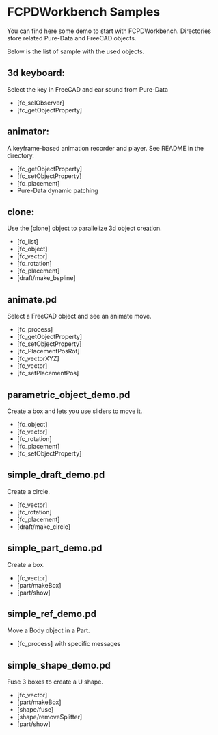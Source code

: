# FCPDWorkbench Samples

You can find here some demo to start with FCPDWorkbench. Directories store related Pure-Data and FreeCAD objects.

Below is the list of sample with the used objects.

## 3d keyboard:
Select the key in FreeCAD and ear sound from Pure-Data

  * [fc_selObserver] 
  * [fc_getObjectProperty]

## animator:
A keyframe-based animation recorder and player. See README in the directory.

  * [fc_getObjectProperty]
  * [fc_setObjectProperty]
  * [fc_placement]
  * Pure-Data dynamic patching

## clone:
Use the [clone] object to parallelize 3d object creation.

  * [fc_list]
  * [fc_object]
  * [fc_vector]
  * [fc_rotation]
  * [fc_placement]
  * [draft/make_bspline]

## animate.pd
Select a FreeCAD object and see an animate move.

  * [fc_process]
  * [fc_getObjectProperty]
  * [fc_setObjectProperty]
  * [fc_PlacementPosRot]
  * [fc_vectorXYZ]
  * [fc_vector]
  * [fc_setPlacementPos]

## parametric_object_demo.pd
Create a box and lets you use sliders to move it.

  * [fc_object]
  * [fc_vector]
  * [fc_rotation]
  * [fc_placement]
  * [fc_setObjectProperty]

## simple_draft_demo.pd
Create a circle.

  * [fc_vector]
  * [fc_rotation]
  * [fc_placement]
  * [draft/make_circle]

## simple_part_demo.pd
Create a box.

  * [fc_vector]
  * [part/makeBox]
  * [part/show]

## simple_ref_demo.pd
Move a Body object in a Part.

  * [fc_process] with specific messages

## simple_shape_demo.pd
Fuse 3 boxes to create a U shape.

  * [fc_vector]
  * [part/makeBox]
  * [shape/fuse]
  * [shape/removeSplitter]
  * [part/show]